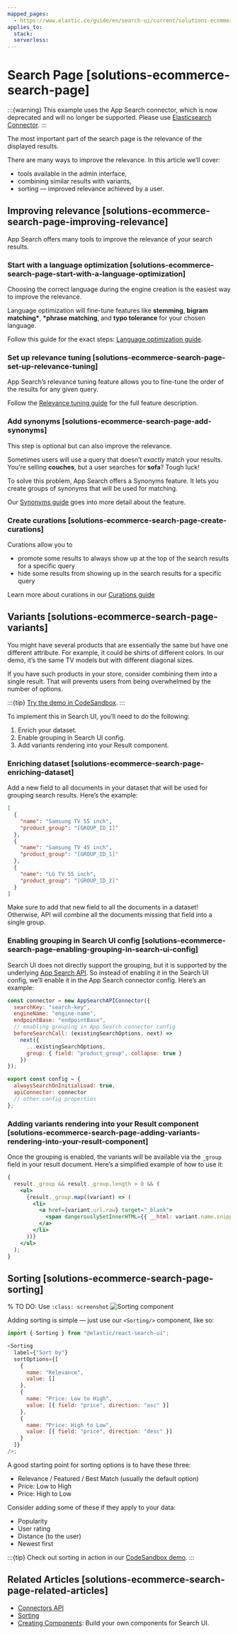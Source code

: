 ```yaml
---
mapped_pages:
  - https://www.elastic.co/guide/en/search-ui/current/solutions-ecommerce-search-page.html
applies_to:
  stack:
  serverless:
---
```


# Search Page [solutions-ecommerce-search-page]

:::{warning}
This example uses the App Search connector, which is now deprecated and will no longer be supported. Please use [Elasticsearch Connector](/reference/api-connectors-elasticsearch.md).
:::

The most important part of the search page is the relevance of the displayed results.

There are many ways to improve the relevance. In this article we’ll cover:

- tools available in the admin interface,
- combining similar results with variants,
- sorting — improved relevance achieved by a user.

## Improving relevance [solutions-ecommerce-search-page-improving-relevance]

App Search offers many tools to improve the relevance of your search results.

### Start with a language optimization [solutions-ecommerce-search-page-start-with-a-language-optimization]

Choosing the correct language during the engine creation is the easiest way to improve the relevance.

Language optimization will fine-tune features like **stemming**, **bigram matching\***, **\*phrase matching**, and **typo tolerance** for your chosen language.

Follow this guide for the exact steps: [Language optimization guide](https://www.elastic.co/guide/en/app-search/current/language-optimization-guide.html).

### Set up relevance tuning [solutions-ecommerce-search-page-set-up-relevance-tuning]

App Search’s relevance tuning feature allows you to fine-tune the order of the results for any given query.

Follow the [Relevance tuning guide](https://www.elastic.co/guide/en/app-search/current/relevance-tuning-guide.html) for the full feature description.

### Add synonyms [solutions-ecommerce-search-page-add-synonyms]

This step is optional but can also improve the relevance.

Sometimes users will use a query that doesn’t _exactly_ match your results. You’re selling **couches**, but a user searches for **sofa**? Tough luck!

To solve this problem, App Search offers a Synonyms feature. It lets you create groups of synonyms that will be used for matching.

Our [Synonyms guide](https://www.elastic.co/guide/en/app-search/current/relevance-tuning-guide.html) goes into more detail about the feature.

### Create curations [solutions-ecommerce-search-page-create-curations]

Curations allow you to

- promote some results to always show up at the top of the search results for a specific query
- hide some results from showing up in the search results for a specific query

Learn more about curations in our [Curations guide](https://www.elastic.co/guide/en/app-search/current/curations-guide.html)

## Variants [solutions-ecommerce-search-page-variants]

You might have several products that are essentially the same but have one different attribute. For example, it could be shirts of different colors. In our demo, it’s the same TV models but with different diagonal sizes.

If you have such products in your store, consider combining them into a single result. That will prevents users from being overwhelmed by the number of options.

:::{tip}
[Try the demo in CodeSandbox](https://codesandbox.io/embed/github/elastic/search-ui/tree/main/examples/sandbox?autoresize=1&fontsize=12&initialpath=%2Fecommerce%2Fcategory%2FTVs&module=%2Fsrc%2Fpages%2Fecommerce%2Findex.jsx).
:::

To implement this in Search UI, you’ll need to do the following:

1. Enrich your dataset.
2. Enable grouping in Search UI config.
3. Add variants rendering into your Result component.

### Enriching dataset [solutions-ecommerce-search-page-enriching-dataset]

Add a new field to all documents in your dataset that will be used for grouping search results. Here’s the example:

```json
[
  {
    "name": "Samsung TV 55 inch",
    "product_group": "[GROUP_ID_1]"
  },
  {
    "name": "Samsung TV 45 inch",
    "product_group": "[GROUP_ID_1]"
  },
  {
    "name": "LG TV 55 inch",
    "product_group": "[GROUP_ID_2]"
  }
]
```

Make sure to add that new field to all the documents in a dataset! Otherwise, API will combine all the documents missing that field into a single group.

### Enabling grouping in Search UI config [solutions-ecommerce-search-page-enabling-grouping-in-search-ui-config]

Search UI does not directly support the grouping, but it is supported by the underlying [App Search API](https://www.elastic.co/guide/en/app-search/current/grouping.html). So instead of enabling it in the Search UI config, we’ll enable it in the App Search connector config. Here’s an example:

```js
const connector = new AppSearchAPIConnector({
  searchKey: "search-key",
  engineName: "engine-name",
  endpointBase: "endpointBase",
  // enabling grouping in App Search connector config
  beforeSearchCall: (existingSearchOptions, next) =>
    next({
      ...existingSearchOptions,
      group: { field: "product_group", collapse: true }
    })
});

export const config = {
  alwaysSearchOnInitialLoad: true,
  apiConnector: connector
  // other config properties
};
```

### Adding variants rendering into your Result component [solutions-ecommerce-search-page-adding-variants-rendering-into-your-result-component]

Once the grouping is enabled, the variants will be available via the `_group` field in your result document. Here’s a simplified example of how to use it:

```jsx
{
  result._group && result._group.length > 0 && (
    <ul>
      {result._group.map((variant) => (
        <li>
          <a href={variant.url.raw} target="_blank">
            <span dangerouslySetInnerHTML={{ __html: variant.name.snippet }} />
          </a>
        </li>
      ))}
    </ul>
  );
}
```

## Sorting [solutions-ecommerce-search-page-sorting]

% TO DO: Use `:class: screenshot`
![Sorting component](images/sorting.png)

Adding sorting is simple — just use our `<Sorting/>` component, like so:

```js
import { Sorting } from "@elastic/react-search-ui";

<Sorting
  label={"Sort by"}
  sortOptions={[
    {
      name: "Relevance",
      value: []
    },
    {
      name: "Price: Low to High",
      value: [{ field: "price", direction: "asc" }]
    },
    {
      name: "Price: High to Low",
      value: [{ field: "price", direction: "desc" }]
    }
  ]}
/>;
```

A good starting point for sorting options is to have these three:

- Relevance / Featured / Best Match (usually the default option)
- Price: Low to High
- Price: High to Low

Consider adding some of these if they apply to your data:

- Popularity
- User rating
- Distance (to the user)
- Newest first

:::{tip}
Check out sorting in action in our [CodeSandbox demo](https://codesandbox.io/embed/github/elastic/search-ui/tree/main/examples/sandbox?autoresize=1&fontsize=12&initialpath=%2Fecommerce%2Fsearch&module=%2Fsrc%2Fpages%2Fecommerce%2Findex.jsx).
:::

## Related Articles [solutions-ecommerce-search-page-related-articles]

- [Connectors API](/reference/api-connectors-app-search.md)
- [Sorting](/reference/api-react-components-sorting.md)
- [Creating Components](/reference/guides-creating-own-components.md): Build your own components for Search UI.
